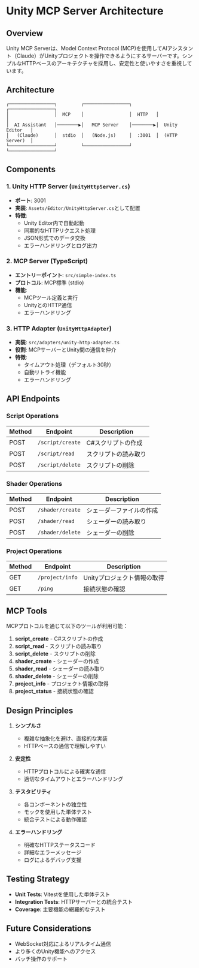 # Unity MCP Server Architecture

## Overview

Unity MCP Serverは、Model Context Protocol (MCP)を使用してAIアシスタント（Claude）がUnityプロジェクトを操作できるようにするサーバーです。シンプルなHTTPベースのアーキテクチャを採用し、安定性と使いやすさを重視しています。

## Architecture

```
┌─────────────────┐         ┌─────────────────┐         ┌─────────────────┐
│                 │  MCP    │                 │  HTTP   │                 │
│  AI Assistant   │────────▶│   MCP Server    │────────▶│  Unity Editor   │
│   (Claude)      │  stdio  │   (Node.js)     │  :3001  │  (HTTP Server)  │
└─────────────────┘         └─────────────────┘         └─────────────────┘
```

## Components

### 1. Unity HTTP Server (`UnityHttpServer.cs`)
- **ポート**: 3001
- **実装**: `Assets/Editor/UnityHttpServer.cs`として配置
- **特徴**:
  - Unity Editor内で自動起動
  - 同期的なHTTPリクエスト処理
  - JSON形式でのデータ交換
  - エラーハンドリングとログ出力

### 2. MCP Server (TypeScript)
- **エントリーポイント**: `src/simple-index.ts`
- **プロトコル**: MCP標準 (stdio)
- **機能**:
  - MCPツール定義と実行
  - UnityとのHTTP通信
  - エラーハンドリング

### 3. HTTP Adapter (`UnityHttpAdapter`)
- **実装**: `src/adapters/unity-http-adapter.ts`
- **役割**: MCPサーバーとUnity間の通信を仲介
- **特徴**:
  - タイムアウト処理（デフォルト30秒）
  - 自動リトライ機能
  - エラーハンドリング

## API Endpoints

### Script Operations
| Method | Endpoint | Description |
|--------|----------|-------------|
| POST | `/script/create` | C#スクリプトの作成 |
| POST | `/script/read` | スクリプトの読み取り |
| POST | `/script/delete` | スクリプトの削除 |

### Shader Operations
| Method | Endpoint | Description |
|--------|----------|-------------|
| POST | `/shader/create` | シェーダーファイルの作成 |
| POST | `/shader/read` | シェーダーの読み取り |
| POST | `/shader/delete` | シェーダーの削除 |

### Project Operations
| Method | Endpoint | Description |
|--------|----------|-------------|
| GET | `/project/info` | Unityプロジェクト情報の取得 |
| GET | `/ping` | 接続状態の確認 |

## MCP Tools

MCPプロトコルを通じて以下のツールが利用可能：

1. **script_create** - C#スクリプトの作成
2. **script_read** - スクリプトの読み取り
3. **script_delete** - スクリプトの削除
4. **shader_create** - シェーダーの作成
5. **shader_read** - シェーダーの読み取り
6. **shader_delete** - シェーダーの削除
7. **project_info** - プロジェクト情報の取得
8. **project_status** - 接続状態の確認

## Design Principles

1. **シンプルさ** 
   - 複雑な抽象化を避け、直接的な実装
   - HTTPベースの通信で理解しやすい

2. **安定性**
   - HTTPプロトコルによる確実な通信
   - 適切なタイムアウトとエラーハンドリング

3. **テスタビリティ**
   - 各コンポーネントの独立性
   - モックを使用した単体テスト
   - 統合テストによる動作確認

4. **エラーハンドリング**
   - 明確なHTTPステータスコード
   - 詳細なエラーメッセージ
   - ログによるデバッグ支援

## Testing Strategy

- **Unit Tests**: Vitestを使用した単体テスト
- **Integration Tests**: HTTPサーバーとの統合テスト
- **Coverage**: 主要機能の網羅的なテスト

## Future Considerations

- WebSocket対応によるリアルタイム通信
- より多くのUnity機能へのアクセス
- バッチ操作のサポート